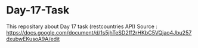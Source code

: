 # Day-17-Task
This repositary about Day 17 task (restcountries API)
Source : https://docs.google.com/document/d/1s5jhTeSD2ff2rHKbC5VQjao4Jbu257dxubwEKusoA9A/edit
